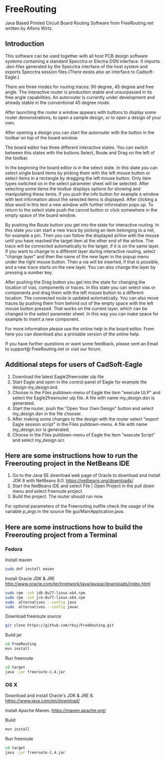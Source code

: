 # FreeRouting

Java Based Printed Circuit Board Routing Software from FreeRouting.net written by Alfons Wirtz.

## Introduction

This software can be used together with all host PCB design software systems containing a standard Specctra or Electra DSN interface. It imports .dsn-files generated by the Specctra interface of the host system and exports Specctra session files.(There exists also an interface to Cadsoft-Eagle.)

There are three modes for routing traces: 90 degree, 45 degree and free angle. The interactive router is production stable and unsurpassed in its free angle capabilities. An autorouter is currently under development and already stable in the conventional 45 degree mode.

After launching the router a window appears with buttons to display some router demonstrations, to open a sample design, or to open a design of your own.

After opening a design you can start the autorouter with the button in the toolbar on top of the board window.

The board editor has three different interactive states. You can switch between this states with the buttons Select, Route and Drag on the left of the toolbar.

In the beginning the board editor is in the select state. In this state you can select single board items by picking them with the left mouse button or select items in a rectangle by dragging the left mouse button. Only item types switched on in the select parameter sheet will be selected. After selecting some items the toolbar displays options for showing and manipulating these items. If you push the info button for example a window with text information about the selected items is displayed. After clicking a blue word in this text a new window with further information pops up. To return to the select state push the cancel button or click somewhere in the empty space of the board window.

By pushing the Route button you get into the state for interactive routing. In this state you can start a new trace by picking an item belonging to a net, for example a pin. Then you can follow the displayed airline with the mouse until you have reached the target item at the other end of the airline. The trace will be connected automatically to the target, if it is on the same layer. If you want to change to a different layer during interactive routing, select "change layer" and then the name of the new layer in the popup menu under the right mouse button. Then a via will be inserted, if that is possible, and a new trace starts on the new layer. You can also change the layer by pressing a number key.

After pushing the Drag button you get into the state for changing the location of vias, components or traces. In this state you can select vias or components and drag them with the left mouse button to a different location. The connected route is updated automatically. You can also move traces by pushing them from behind out of the empty space with the left mouse button pressed. That works on the current layer, which can be changed in the select parameter sheet. In this way you can make space for example to insert a new component.

For more information please use the online help in the board editor. From here you can download also a printable version of the online help.

If you have further questions or want some feedback, please sent an Email to support@ FreeRouting.net or visit our forum.

## Additional steps for users of CadSoft-Eagle

1. Download the latest Eagle2freerouter ulp file
2. Start Eagle and open in the control panel of Eagle for example the design my_design.brd.
3. Choose in the Files pulldown-menu of Eagle the item "execute ULP" and select the Eagle2freerouter ulp file. A file with name my_design.dsn is generated.
4. Start the router, push the "Open Your Own Design" button and select my_design.dsn in the file chooser.
5. After making some changes to the design with the router select "export Eagle session script" in the Files pulldown-menu. A file with name my_design.scr is generated.
6. Choose in the Files pulldown-menu of Eagle the item "execute Script" and select my_design.scr.


## Here are some instructions how to run the Freerouting project in the NetBeans IDE

1. Go to the Java SE download web page of Oracle to download and install JDK 8 with NetBeans 8.0. https://netbeans.org/downloads/
2. Start the NetBeans IDE and select File | Open Project in the pull down menu and select freeroute project.
3. Build the project. The router should run now.

For optional parameters of the Freerouting outfile check the usage of the variable p_args in the source file gui/MainApplication.java.

## Here are some instructions how to build the Freerouting project from a Terminal

### Fedora

Install maven
```bash
sudo dnf install maven
```

Install Oracle JDK & JRE http://www.oracle.com/technetwork/java/javase/downloads/index.html
```bash
sudo rpm -ivh jdk-8u77-linux-x64.rpm
sudo rpm -ivh jre-8u77-linux-x64.rpm 
sudo  alternatives --config java
sudo  alternatives --config javac
```

Download freeroute source
```bash
git clone https://github.com/rbuj/FreeRouting.git
```

Build jar
```bash
cd FreeRouting
mvn install
```

Run freeroute
```bash
cd target
java -jar freeroute-1.4.jar
```

### OS X
Download and install Oracle's JDK & JRE 8. https://www.java.com/en/download/

Install Apache Maven. https://maven.apache.org/

Build
```bash
mvn install
```

Run freeroute
```bash
cd target
java -jar freeroute-1.4.jar
```
